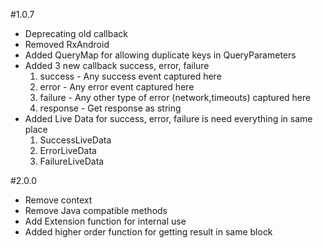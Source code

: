 #1.0.7
* Deprecating old callback
* Removed RxAndroid 
* Added QueryMap for allowing duplicate keys in QueryParameters
* Added 3 new callback success, error, failure
  1. success - Any success event captured here
  2. error - Any error event captured here
  3. failure - Any other type of error (network,timeouts) captured here
  4. response - Get response as string
* Added Live Data for success, error, failure is need everything in same place
  1. SuccessLiveData
  2. ErrorLiveData
  3. FailureLiveData
  
#2.0.0
* Remove context
* Remove Java compatible methods
* Add Extension function for internal use
* Added higher order function for getting result in same block
